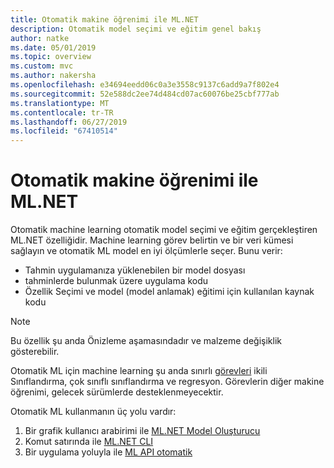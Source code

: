 ```yaml
---
title: Otomatik makine öğrenimi ile ML.NET
description: Otomatik model seçimi ve eğitim genel bakış
author: natke
ms.date: 05/01/2019
ms.topic: overview
ms.custom: mvc
ms.author: nakersha
ms.openlocfilehash: e34694eedd06c0a3e3558c9137c6add9a7f802e4
ms.sourcegitcommit: 52e588dc2ee74d484cd07ac60076be25cbf777ab
ms.translationtype: MT
ms.contentlocale: tr-TR
ms.lasthandoff: 06/27/2019
ms.locfileid: "67410514"
---
```

# <a name="automated-machine-learning-with-mlnet"></a>Otomatik makine öğrenimi ile ML.NET

Otomatik machine learning otomatik model seçimi ve eğitim gerçekleştiren ML.NET özelliğidir. Machine learning görev belirtin ve bir veri kümesi sağlayın ve otomatik ML model en iyi ölçümlerle seçer. Bunu verir:
- Tahmin uygulamanıza yüklenebilen bir model dosyası
- tahminlerde bulunmak üzere uygulama kodu
- Özellik Seçimi ve model (model anlamak) eğitimi için kullanılan kaynak kodu

> [!NOTE]
> Bu özellik şu anda Önizleme aşamasındadır ve malzeme değişiklik gösterebilir. 

Otomatik ML için machine learning şu anda sınırlı [görevleri](resources/tasks.md) ikili Sınıflandırma, çok sınıflı sınıflandırma ve regresyon. Görevlerin diğer makine öğrenimi, gelecek sürümlerde desteklenmeyecektir.

Otomatik ML kullanmanın üç yolu vardır:
1. Bir grafik kullanıcı arabirimi ile [ML.NET Model Oluşturucu](automate-training-with-model-builder.md)
1. Komut satırında ile [ML.NET CLI](automate-training-with-cli.md)
1. Bir uygulama yoluyla ile [ML API otomatik](how-to-guides/how-to-use-the-automl-api.md)

